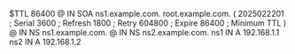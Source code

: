 $TTL 86400
@   IN  SOA ns1.example.com. root.example.com. (
        2025022201  ; Serial
		3600      ; Refresh
        1800        ; Retry
        604800      ; Expire
        86400       ; Minimum TTL
)
@       IN  NS      ns1.example.com.
@       IN  NS      ns2.example.com.
ns1     IN  A       192.168.1.1
ns2     IN  A       192.168.1.2